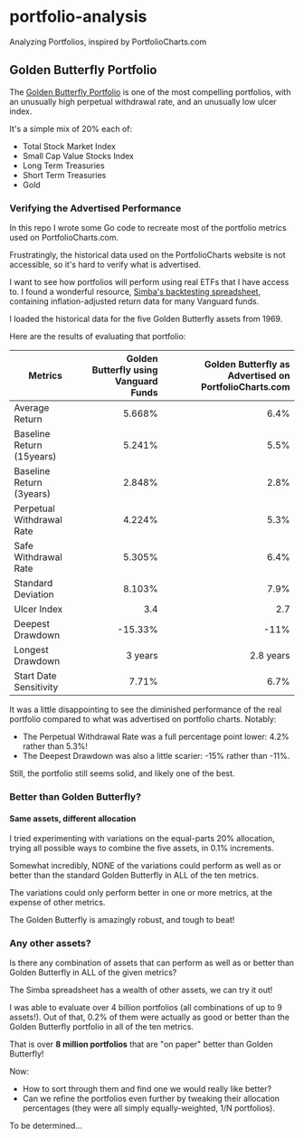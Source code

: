 # portfolio-analysis
Analyzing Portfolios, inspired by PortfolioCharts.com

## Golden Butterfly Portfolio
The [Golden Butterfly Portfolio](https://portfoliocharts.com/portfolio/golden-butterfly/)
is one of the most compelling portfolios, with
an unusually high perpetual withdrawal rate, and
an unusually low ulcer index.

It's a simple mix of 20% each of:
- Total Stock Market Index
- Small Cap Value Stocks Index
- Long Term Treasuries
- Short Term Treasuries
- Gold

### Verifying the Advertised Performance
In this repo I wrote some Go code to recreate most of the portfolio metrics
used on PortfolioCharts.com.

Frustratingly, the historical data used on the PortfolioCharts website is not accessible,
so it's hard to verify what is advertised.


I want to see how portfolios will perform using real ETFs that I have access to.
I found a wonderful resource, [Simba's backtesting spreadsheet](https://www.bogleheads.org/wiki/Simba%27s_backtesting_spreadsheet), 
containing inflation-adjusted return data for many Vanguard funds.

I loaded the historical data for the five Golden Butterfly assets from 1969.

Here are the results of evaluating that portfolio:

| Metrics  | Golden Butterfly using Vanguard Funds | Golden Butterfly as Advertised on PortfolioCharts.com  |
|---|---:|---:|
| Average Return             |  5.668% |      6.4% |
| Baseline Return (15years)  |  5.241% |      5.5% | 
| Baseline Return (3years)   |  2.848% |      2.8% |    
| Perpetual Withdrawal Rate  |  4.224% |      5.3% | 
| Safe Withdrawal Rate       |  5.305% |      6.4% |    
| Standard Deviation         |  8.103% |      7.9% | 
| Ulcer Index                |     3.4 |       2.7 |    
| Deepest Drawdown           | -15.33% |      -11% | 
| Longest Drawdown           | 3 years | 2.8 years |    
| Start Date Sensitivity     |   7.71% |      6.7% | 

It was a little disappointing to see the diminished performance of the real portfolio compared to
what was advertised on portfolio charts.
Notably:
- The Perpetual Withdrawal Rate was a full percentage point lower: 4.2% rather than 5.3%!
- The Deepest Drawdown was also a little scarier: -15% rather than -11%.

Still, the portfolio still seems solid, and likely one of the best.

### Better than Golden Butterfly?
#### Same assets, different allocation
I tried experimenting with variations on the equal-parts 20% allocation, 
trying all possible ways to combine the five assets, in 0.1% increments.

Somewhat incredibly, NONE of the variations could perform as well as or better than the 
standard Golden Butterfly in ALL of the ten metrics.

The variations could only perform better in one or more metrics, at the expense of other metrics.

The Golden Butterfly is amazingly robust, and tough to beat! 

### Any other assets?
Is there any combination of assets that can perform as well as or better than Golden Butterfly
in ALL of the given metrics?

The Simba spreadsheet has a wealth of other assets, we can try it out!

I was able to evaluate over 4 billion portfolios (all combinations of up to 9 assets!).
Out of that, 0.2% of them were actually as good or better than the Golden Butterfly
portfolio in all of the ten metrics.

That is over **8 million portfolios** that are "on paper" better than Golden Butterfly!

Now:
- How to sort through them and find one we would really like better?
- Can we refine the portfolios even further by tweaking their allocation percentages
(they were all simply equally-weighted, 1/N portfolios).

To be determined...